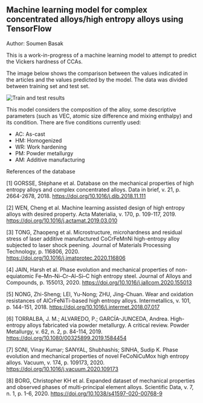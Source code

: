 ## Machine learning model for complex concentrated alloys/high entropy alloys using TensorFlow

Author: Soumen Basak

This is a work-in-progress of a machine learning model to attempt to predict the Vickers hardness of CCAs.

The image below shows the comparison between the values indicated in the articles and the values predicted by the model. 
The data was divided between training set and test set. 

![Train and test results](https://github.com/fernandohcosta/CCAs-HEAs-machine-learning-model-using-TensorFlow/blob/main/images/Test%20train%20prediction%20experimental%20HV.png)

This model considers the composition of the alloy, some descriptive parameters (such as VEC, atomic size difference and mixing enthalpy) and its condition. There are five conditions currently used:
 - AC: As-cast
 - HM: Homogenized
 - WR: Work hardening
 - PM: Powder metallurgy
 - AM: Additive manufacturing
 
 
References of the database

[1] GORSSE, Stéphane et al. Database on the mechanical properties of high entropy alloys and complex concentrated alloys. Data in brief, v. 21, p. 2664-2678, 2018. https://doi.org/10.1016/j.dib.2018.11.111

[2] WEN, Cheng et al. Machine learning assisted design of high entropy alloys with desired property. Acta Materialia, v. 170, p. 109-117, 2019. https://doi.org/10.1016/j.actamat.2019.03.010

[3] TONG, Zhaopeng et al. Microstructure, microhardness and residual stress of laser additive manufactured CoCrFeMnNi high-entropy alloy subjected to laser shock peening. Journal of Materials Processing Technology, p. 116806, 2020. https://doi.org/10.1016/j.jmatprotec.2020.116806

[4] JAIN, Harsh et al. Phase evolution and mechanical properties of non-equiatomic Fe–Mn–Ni–Cr–Al–Si–C high entropy steel. Journal of Alloys and Compounds, p. 155013, 2020. https://doi.org/10.1016/j.jallcom.2020.155013

[5] NONG, Zhi-Sheng; LEI, Yu-Nong; ZHU, Jing-Chuan. Wear and oxidation resistances of AlCrFeNiTi-based high entropy alloys. Intermetallics, v. 101, p. 144-151, 2018. https://doi.org/10.1016/j.intermet.2018.07.017

[6] TORRALBA, J. M.; ALVAREDO, P.; GARCÍA-JUNCEDA, Andrea. High-entropy alloys fabricated via powder metallurgy. A critical review. Powder Metallurgy, v. 62, n. 2, p. 84-114, 2019. https://doi.org/10.1080/00325899.2019.1584454

[7] SONI, Vinay Kumar; SANYAL, Shubhashis; SINHA, Sudip K. Phase evolution and mechanical properties of novel FeCoNiCuMox high entropy alloys. Vacuum, v. 174, p. 109173, 2020. https://doi.org/10.1016/j.vacuum.2020.109173

[8] BORG, Christopher KH et al. Expanded dataset of mechanical properties and observed phases of multi-principal element alloys. Scientific Data, v. 7, n. 1, p. 1-6, 2020. https://doi.org/10.1038/s41597-020-00768-9
